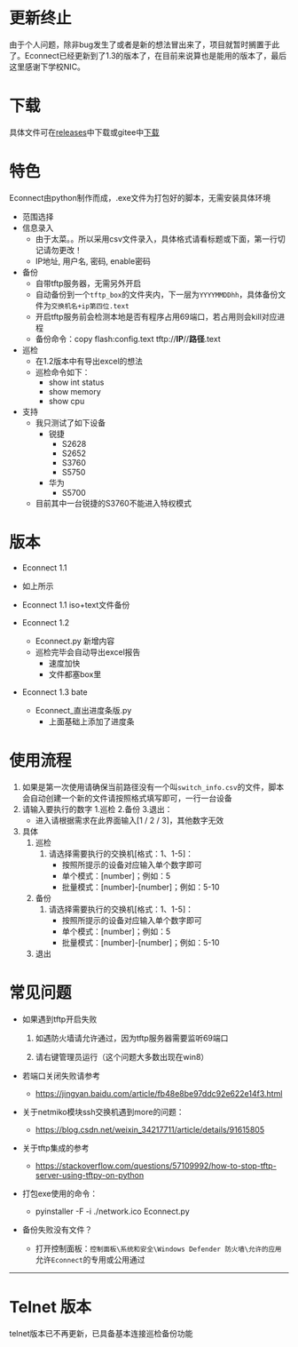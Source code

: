 # 更新终止

由于个人问题，除非bug发生了或者是新的想法冒出来了，项目就暂时搁置于此了。Econnect已经更新到了1.3的版本了，在目前来说算也是能用的版本了，最后这里感谢下学校NIC。

# 下载

具体文件可在[releases](https://github.com/MLLR-L/Econnect/releases)中下载或gitee中[下载](https://gitee.com/bittrabbit/Emotion)


# 特色

Econnect由python制作而成，.exe文件为打包好的脚本，无需安装具体环境

* 范围选择
* 信息录入
  * 由于太菜。。所以采用csv文件录入，具体格式请看标题或下面，第一行切记请勿更改！
  * IP地址, 用户名, 密码, enable密码
* 备份
  * 自带tftp服务器，无需另外开启
  * 自动备份到一个`tftp_box`的文件夹内，下一层为`YYYYMMDDhh`，具体备份文件为`交换机名+ip第四位.text`
  * 开启tftp服务前会检测本地是否有程序占用69端口，若占用则会kill对应进程
  * 备份命令：copy flash:config.text tftp://**IP**//**路径**.text
* 巡检
  * 在1.2版本中有导出excel的想法
  * 巡检命令如下：
    * show int status
    * show memory
    * show cpu
* 支持
  * 我只测试了如下设备
    * 锐捷
      * S2628
      * S2652
      * S3760
      * S5750
    * 华为
      * S5700
  * 目前其中一台锐捷的S3760不能进入特权模式

# 版本

*  Econnect 1.1

  * 如上所示
  * Econnect 1.1 iso+text文件备份
* Econnect 1.2

  * Econnect.py 新增内容
  * 巡检完毕会自动导出excel报告
    * 速度加快
    * 文件都塞box里
*  Econnect 1.3 bate
   * Econnect_直出进度条版.py
     * 上面基础上添加了进度条

# 使用流程

1. 如果是第一次使用请确保当前路径没有一个叫`switch_info.csv`的文件，脚本会自动创建一个新的文件请按照格式填写即可，一行一台设备
2. 请输入要执行的数字  1.巡检 2.备份 3.退出：
   * 进入请根据需求在此界面输入[1 / 2 / 3]，其他数字无效
3. 具体
   1. 巡检
      1. 请选择需要执行的交换机[格式：1、1-5]：
         * 按照所提示的设备对应输入单个数字即可
         * 单个模式：[number]；例如：5
         * 批量模式：[number]-[number]；例如：5-10
   2. 备份
      1. 请选择需要执行的交换机[格式：1、1-5]：
         * 按照所提示的设备对应输入单个数字即可
         * 单个模式：[number]；例如：5
         * 批量模式：[number]-[number]；例如：5-10
   3. 退出


# 常见问题

* 如果遇到tftp开启失败

  1. 如遇防火墙请允许通过，因为tftp服务器需要监听69端口

  2. 请右键管理员运行（这个问题大多数出现在win8）
* 若端口关闭失败请参考

  * https://jingyan.baidu.com/article/fb48e8be97ddc92e622e14f3.html
* 关于netmiko模块ssh交换机遇到more的问题：

  * https://blog.csdn.net/weixin_34217711/article/details/91615805
* 关于tftp集成的参考

  * https://stackoverflow.com/questions/57109992/how-to-stop-tftp-server-using-tftpy-on-python
* 打包exe使用的命令：

   * pyinstaller  -F -i ./network.ico  Econnect.py
* 备份失败没有文件？
   * 打开控制面板：`控制面板\系统和安全\Windows Defender 防火墙\允许的应用`允许`Econnect`的专用或公用通过

-------
# Telnet 版本
telnet版本已不再更新，已具备基本连接巡检备份功能
